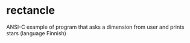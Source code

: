 # rectancle
ANSI-C example of program that asks a dimension from user and prints stars (language Finnish)

